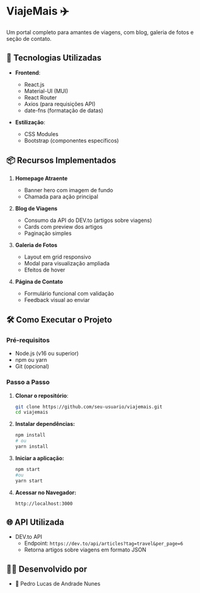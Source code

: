 # ViajeMais ✈️

Um portal completo para amantes de viagens, com blog, galeria de fotos e seção de contato.

## 🚀 Tecnologias Utilizadas

- **Frontend**:
  - React.js
  - Material-UI (MUI)
  - React Router
  - Axios (para requisições API)
  - date-fns (formatação de datas)

- **Estilização**:
  - CSS Modules
  - Bootstrap (componentes específicos)

## 📦 Recursos Implementados

1. **Homepage Atraente**
   - Banner hero com imagem de fundo
   - Chamada para ação principal

2. **Blog de Viagens**
   - Consumo da API do DEV.to (artigos sobre viagens)
   - Cards com preview dos artigos
   - Paginação simples

3. **Galeria de Fotos**
   - Layout em grid responsivo
   - Modal para visualização ampliada
   - Efeitos de hover

4. **Página de Contato**
   - Formulário funcional com validação
   - Feedback visual ao enviar

## 🛠️ Como Executar o Projeto

### Pré-requisitos
- Node.js (v16 ou superior)
- npm ou yarn
- Git (opcional)

### Passo a Passo

1. **Clonar o repositório**:
   ```bash
   git clone https://github.com/seu-usuario/viajemais.git
   cd viajemais

2. **Instalar dependências:**
    ```bash
   npm install
    # ou
    yarn install

3. **Iniciar a aplicação:**
    ```bash
    npm start
    #ou
    yarn start

4. **Acessar no Navegador:**
    ```text
    http://localhost:3000

## 🌐 API Utilizada

- DEV.to API
    - Endpoint: `https://dev.to/api/articles?tag=travel&per_page=6`
    - Retorna artigos sobre viagens em formato JSON

## 👨‍💻 Desenvolvido por

- 🚀 Pedro Lucas de Andrade Nunes
